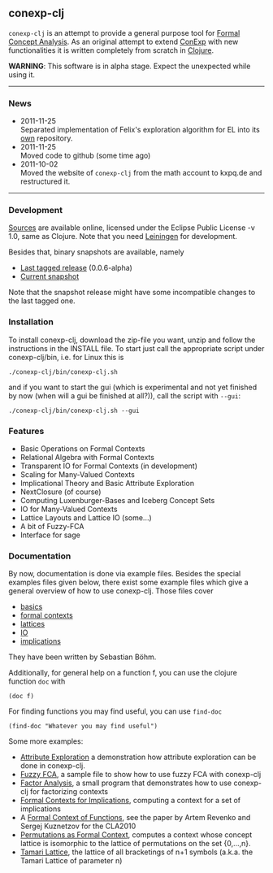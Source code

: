 ## conexp-clj

`conexp-clj` is an attempt to provide a general purpose tool for
[Formal Concept Analysis](/math/fca).  As an original attempt to extend [ConExp][] with new
functionalities it is written completely from scratch in [Clojure][].

[Clojure]: http://www.clojure.org (Clojure)
[ConExp]: http://conexp.sf.net (Concept Explorer)

**WARNING**: This software is in alpha stage. Expect the unexpected while using it.

* * *

### News
  
* 2011-11-25  
  Separated implementation of Felix's exploration algorithm for EL into its
  [own](https://github.com/exot/EL-exploration) repository.
* 2011-11-25  
  Moved code to github (some time ago)
* 2011-10-02  
  Moved the website of `conexp-clj` from the math account to kxpq.de and restructured it.

* * *

### Development

[Sources][conexp-clj-src] are available online, licensed under the Eclipse Public License -v 1.0,
same as Clojure.  Note that you need [Leiningen][lein] for development.

[conexp-clj-src]: https://github.com/exot/conexp-clj
  (conexp-clj source code)
[lein]: http://github.com/technomancy/leiningen
  (leiningen, a bulding tool for clojure)

Besides that, binary snapshots are available, namely

 * [Last tagged release](https://github.com/downloads/exot/conexp-clj/conexp-clj-0.0.6.zip) (0.0.6-alpha)
 * [Current snapshot](https://github.com/downloads/exot/conexp-clj/conexp-clj-0.0.7-SNAPSHOT.zip)

Note that the snapshot release might have some incompatible changes to the last tagged one.

### Installation

To install conexp-clj, download the zip-file you want, unzip and follow the instructions in the
INSTALL file. To start just call the appropriate script under conexp-clj/bin, i.e. for Linux this is

    ./conexp-clj/bin/conexp-clj.sh

and if you want to start the gui (which is experimental and not yet finished by now (when will a gui
be finished at all?)), call the script with `--gui`:

    ./conexp-clj/bin/conexp-clj.sh --gui

### Features

 * Basic Operations on Formal Contexts
 * Relational Algebra with Formal Contexts
 * Transparent IO for Formal Contexts (in development)
 * Scaling for Many-Valued Contexts
 * Implicational Theory and Basic Attribute Exploration
 * NextClosure (of course)
 * Computing Luxenburger-Bases and Iceberg Concept Sets
 * IO for Many-Valued Contexts
 * Lattice Layouts and Lattice IO (some...)
 * A bit of Fuzzy-FCA
 * Interface for sage

### Documentation

By now, documentation is done via example files. Besides the special examples files given below,
there exist some example files which give a general overview of how to use conexp-clj. Those files
cover

 * [basics](http://www.math.tu-dresden.de/extern/cgi-bin/algebra/borch/gitweb.cgi?p=clojure-conexp.git;a=blob;f=doc/examples/01-basics.clj;hb=master)
 * [formal contexts](http://www.math.tu-dresden.de/extern/cgi-bin/algebra/borch/gitweb.cgi?p=clojure-conexp.git;a=blob;f=doc/examples/02-contexts.clj;hb=master)
 * [lattices](http://www.math.tu-dresden.de/extern/cgi-bin/algebra/borch/gitweb.cgi?p=clojure-conexp.git;a=blob;f=doc/examples/03-lattices.clj;hb=master)
 * [IO](http://www.math.tu-dresden.de/extern/cgi-bin/algebra/borch/gitweb.cgi?p=clojure-conexp.git;a=blob;f=doc/examples/04-io.clj;hb=master)
 * [implications](http://www.math.tu-dresden.de/extern/cgi-bin/algebra/borch/gitweb.cgi?p=clojure-conexp.git;a=blob;f=doc/examples/05-implications.clj;hb=master)

They have been written by Sebastian Böhm.

Additionally, for general help on a function f, you can use the clojure function `doc` with

    (doc f)

For finding functions you may find useful, you can use `find-doc`

    (find-doc "Whatever you may find useful")

Some more examples:

 * [Attribute Exploration](http://www.math.tu-dresden.de/extern/cgi-bin/algebra/borch/gitweb.cgi?p=clojure-conexp.git;a=blob;hb=master;f=doc/examples/exploration.clj)
   a demonstration how attribute exploration can be done in conexp-clj.
 * [Fuzzy FCA](http://www.math.tu-dresden.de/extern/cgi-bin/algebra/borch/gitweb.cgi?p=clojure-conexp.git;a=blob;hb=master;f=doc/examples/fuzzy.clj),
   a sample file to show how to use fuzzy FCA with conexp-clj
 * [Factor Analysis](http://www.math.tu-dresden.de/extern/cgi-bin/algebra/borch/gitweb.cgi?p=clojure-conexp.git;a=blob;hb=master;f=doc/examples/factor-analysis.clj),
   a small program that demonstrates how to use conexp-clj for factorizing contexts
 * [Formal Contexts for Implications](http://www.math.tu-dresden.de/extern/cgi-bin/algebra/borch/gitweb.cgi?p=clojure-conexp.git;a=blob;hb=master;f=doc/examples/implication-closure.clj),
   computing a context for a set of implications
 * A
   [Formal Context of Functions](http://www.math.tu-dresden.de/extern/cgi-bin/algebra/borch/gitweb.cgi?p=clojure-conexp.git;a=blob;hb=master;f=doc/examples/function-context.clj),
   see the paper by Artem Revenko and Sergej Kuznetzov for the CLA2010
 * [Permutations as Formal Context](http://www.math.tu-dresden.de/extern/cgi-bin/algebra/borch/gitweb.cgi?p=clojure-conexp.git;a=blob;hb=master;f=doc/examples/permutation-context.clj),
   computes a context whose concept lattice is isomorphic to the lattice of permutations on the set
   \{0,...,n\}.
 * [Tamari Lattice](http://www.math.tu-dresden.de/extern/cgi-bin/algebra/borch/gitweb.cgi?p=clojure-conexp.git;a=blob;hb=master;f=doc/examples/tamari-lattice.clj),
   the lattice of all bracketings of n+1 symbols (a.k.a. the Tamari Lattice of parameter n)
